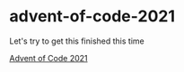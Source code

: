 # advent-of-code-2021
Let's try to get this finished this time

[Advent of Code 2021](https://adventofcode.com/2021)
